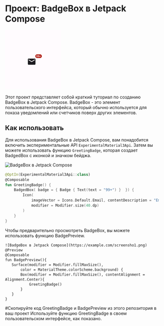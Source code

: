 # Проект: BadgeBox в Jetpack Compose

![BadgeBox в Jetpack Compose](screenshot1.png)

Этот проект представляет собой краткий туториал по созданию BadgeBox в Jetpack Compose. BadgeBox - это элемент пользовательского интерфейса, который обычно используется для показа уведомлений или счетчиков поверх других элементов.

## Как использовать

Для использования BadgeBox в Jetpack Compose, вам понадобится включить экспериментальные API `ExperimentalMaterial3Api`. Затем вы можете использовать функцию `GreetingBadge`, которая создает BadgedBox с иконкой и значком бейджа.

![BadgeBox в Jetpack Compose](https://example.com/screensho1.png)
```kotlin
@OptIn(ExperimentalMaterial3Api::class)
@Composable
fun GreetingBadge() {
    BadgedBox( badge = { Badge { Text(text = "99+") }  }) {
        Icon(
            imageVector = Icons.Default.Email, contentDescription = "Email",
            modifier = Modifier.size(40.dp)
        )
    }
}
```
Чтобы предварительно просмотреть BadgeBox, вы можете использовать функцию BadgePreview.

```
![BadgeBox в Jetpack Compose](https://example.com/screensho1.png)
@Preview
@Composable
fun BadgePreview(){
   Surface(modifier = Modifier.fillMaxSize(),
       color = MaterialTheme.colorScheme.background) {
       Box(modifier = Modifier.fillMaxSize(), contentAlignment = Alignment.Center){
           GreetingBadge()
       }
   }
}
```
#Скопируйте код GreetingBadge и BadgePreview из этого репозитория в ваш проект
Используйте функцию GreetingBadge в своем пользовательском интерфейсе, как показано.
